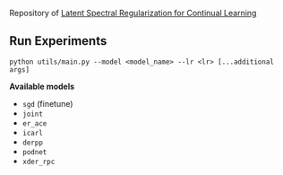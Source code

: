 
Repository of [Latent Spectral Regularization for Continual Learning](https://www.sciencedirect.com/science/article/pii/S0167865524001909)


## Run Experiments
```
python utils/main.py --model <model_name> --lr <lr> [...additional args]
```

**Available models**

+ `sgd` (finetune)
+ `joint`
+ `er_ace`
+ `icarl`
+ `derpp`
+ `podnet`
+ `xder_rpc`
